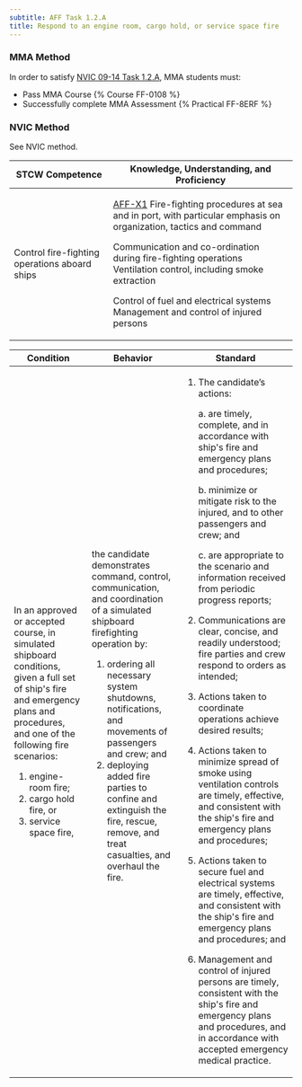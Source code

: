 ```yaml
---
subtitle: AFF Task 1.2.A 
title: Respond to an engine room, cargo hold, or service space fire
---
```



### MMA Method

In order to satisfy  [NVIC 09-14  Task  1.2.A](/stcw23/assets/images/nvic-09-14.pdf), MMA students must:

* Pass MMA Course {% Course FF-0108 %}
* Successfully complete MMA Assessment {% Practical FF-8ERF %}


### NVIC Method

<a onclick="togglevisibility('nvic_methods')" >See NVIC method.</a>

<div id='nvic_methods' class='hide'>

<table>
<thead>
<tr>
<th class='forty'> STCW Competence </th>
<th class='sixty'> Knowledge, Understanding, and Proficiency </th>
</tr>
</thead>




<tbody>
<tr><td markdown='1'>

Control fire-fighting operations aboard ships

</td><td markdown='1'>

[AFF-X1](../../tables/63.html#AFF-X1) Fire-fighting procedures at sea and in port, with particular emphasis on organization, tactics and command 

Communication and co-ordination during fire-fighting operations Ventilation control, including smoke extraction 

Control of fuel and electrical systems Management and control of injured persons

</td></tr>


</tbody>
</table>


<table>
<thead>
<tr><th class='twenty'>  Condition </th><th class='twenty'> Behavior </th><th  class='sixty'>Standard </th></tr>
</thead>
<tbody >



<tr><td markdown='1'>

In an approved or accepted course, in simulated shipboard conditions, given a full set of ship's fire and emergency plans and procedures, and one of the following fire scenarios:

1. engine-room fire;
2. cargo hold fire, or
3. service space fire,

</td><td markdown='1'>

the candidate demonstrates command, control, communication, and coordination of a simulated shipboard firefighting operation by:

1. ordering all necessary system shutdowns, notifications, and movements of passengers and crew; and
2. deploying added fire parties to confine and extinguish the fire, rescue, remove, and treat casualties, and overhaul the fire.

<br>

<div class="tooltip">
<span class="tooltiptext">
</span>
</div>


</td><td markdown='1'>

1. The candidate’s actions:

	a. are timely, complete, and in accordance with ship's fire and emergency plans and procedures;

	b. minimize or mitigate risk to the injured, and to other passengers and crew; and

	c. are appropriate to the scenario and information received from periodic progress reports;
2. Communications are clear, concise, and readily understood; fire parties and crew respond to orders as intended;
3. Actions taken to coordinate operations achieve desired results;
4. Actions taken to minimize spread of smoke using ventilation controls are timely, effective, and consistent with the ship's fire and emergency plans and procedures;
5. Actions taken to secure fuel and electrical systems are timely, effective, and consistent with the ship's fire and emergency plans and procedures; and
6. Management and control of injured persons are timely, consistent with the ship's fire and emergency plans and procedures, and in accordance with accepted emergency medical practice.

</td></tr>
</tbody>
</table>
</div>
